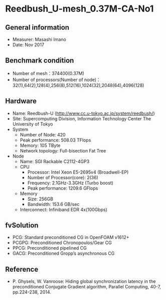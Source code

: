 # Reedbush_U-mesh_0.37M-CA-No1

## General information

* Measurer:  Masashi Imano
* Date: Nov 2017

## Benchmark condition

* Number of mesh：374400(0.37M)
* Number of processors(Number of node)：32(1),64(2),128(4),256(8),512(16),1024(32),2048(64),4096(128)

## Hardware

* Name: Reedbush-U (http://www.cc.u-tokyo.ac.jp/system/reedbush/)
* Site: Supercomputing Division, Information Technology Center The University of Tokyo
* System
  * Number of Node: 420
  * Peak performance: 508.03 TFlops
  * Memory: 105 TByte
  * Network topology: Full-bisection Fat Tree
* Node
  * Name: SGI Rackable C2112-4GP3
  * CPU
    * Processor: Intel Xeon E5-2695v4 (Broadwell-EP)
    * Number of Processor(core): 2(36)
    * Frequency: 2.1GHz-3.3GHz (Turbo boost)
    * Peak performance: 1209.6 GFlops
  * Memory
    * Size: 256GB
    * Bandwidth: 153.6 GB/sec
  * Interconnect: Infiniband EDR 4x(100Gbps)

## fvSolution

* PCG: Standard preconditioned CG in OpenFOAM v1612+
* PCGPG: Preconditioned Chronopoulos/Gear CG
* PPCG: Preconditioned pipelined CG
* GACG: Preconditioned Gropp’s asynchronous CG

## Reference

* P. Ghysels, W. Vanroose: Hiding global synchronization latency in the preconditioned Conjugate Gradient algorithm, Parallel Computing, 40-7, pp.224-238, 2014.
